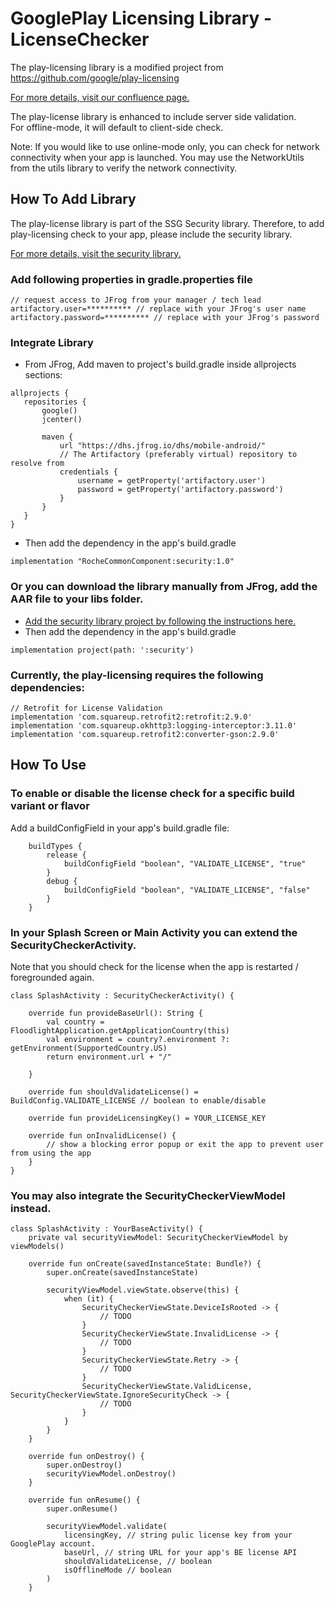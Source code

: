 # GooglePlay Licensing Library - LicenseChecker
The play-licensing library is a modified project from https://github.com/google/play-licensing

[For more details, visit our confluence page.](https://navifypoc.atlassian.net/wiki/spaces/DHS/pages/1328152806/Google+Play+Licensing)

The play-license library is enhanced to include server side validation.  
For offline-mode, it will default to client-side check.

Note:
If you would like to use online-mode only, you can check for network connectivity when your app is 
launched.  You may use the NetworkUtils from the utils library to verify the network connectivity.

## How To Add Library
The play-license library is part of the SSG Security library.  Therefore, to add play-licensing check
to your app, please include the security library.

[For more details, visit the security library.](https://bitbucket.org/rochedis/common-sdk-android/src/dev/RocheCommonSDK/security/)

### Add following properties in gradle.properties file
```
// request access to JFrog from your manager / tech lead
artifactory.user=********** // replace with your JFrog's user name
artifactory.password=********** // replace with your JFrog's password
```
### Integrate Library
* From JFrog, Add maven to project's build.gradle inside allprojects sections:
```
allprojects {
   repositories {
       google()
       jcenter()

       maven {
           url "https://dhs.jfrog.io/dhs/mobile-android/"
           // The Artifactory (preferably virtual) repository to resolve from
           credentials {
               username = getProperty('artifactory.user')
               password = getProperty('artifactory.password')
           }
       }
   }
}
```
* Then add the dependency in the app's build.gradle
```
implementation "RocheCommonComponent:security:1.0"
```
### Or you can download the library manually from JFrog, add the AAR file to your libs folder.
* [Add the security library project by following the instructions here.](https://developer.android.com/studio/projects/android-library#CreateLibrary)
* Then add the dependency in the app's build.gradle
```
implementation project(path: ':security')
```
### Currently, the play-licensing requires the following dependencies:
```
// Retrofit for License Validation
implementation 'com.squareup.retrofit2:retrofit:2.9.0'
implementation 'com.squareup.okhttp3:logging-interceptor:3.11.0'
implementation 'com.squareup.retrofit2:converter-gson:2.9.0'
```

## How To Use
### To enable or disable the license check for a specific build variant or flavor 
Add a buildConfigField in your app's build.gradle file:
```
    buildTypes {
        release {
            buildConfigField "boolean", "VALIDATE_LICENSE", "true"
        }
        debug {
            buildConfigField "boolean", "VALIDATE_LICENSE", "false"
        }
    }
```
### In your Splash Screen or Main Activity you can extend the SecurityCheckerActivity.
Note that you should check for the license when the app is restarted / foregrounded again.
```
class SplashActivity : SecurityCheckerActivity() {
    
    override fun provideBaseUrl(): String {
        val country = FloodlightApplication.getApplicationCountry(this)
        val environment = country?.environment ?: getEnvironment(SupportedCountry.US)
        return environment.url + "/"

    }

    override fun shouldValidateLicense() = BuildConfig.VALIDATE_LICENSE // boolean to enable/disable

    override fun provideLicensingKey() = YOUR_LICENSE_KEY

    override fun onInvalidLicense() {
        // show a blocking error popup or exit the app to prevent user from using the app
    }
}
```
### You may also integrate the SecurityCheckerViewModel instead.
```
class SplashActivity : YourBaseActivity() {
    private val securityViewModel: SecurityCheckerViewModel by viewModels()

    override fun onCreate(savedInstanceState: Bundle?) {
        super.onCreate(savedInstanceState)

        securityViewModel.viewState.observe(this) {
            when (it) {
                SecurityCheckerViewState.DeviceIsRooted -> {
                    // TODO
                }
                SecurityCheckerViewState.InvalidLicense -> {
                    // TODO
                }
                SecurityCheckerViewState.Retry -> {
                    // TODO
                }
                SecurityCheckerViewState.ValidLicense, SecurityCheckerViewState.IgnoreSecurityCheck -> {
                    // TODO
                }
            }
        }
    }

    override fun onDestroy() {
        super.onDestroy()
        securityViewModel.onDestroy()
    }

    override fun onResume() {
        super.onResume()

        securityViewModel.validate(
            licensingKey, // string pulic license key from your GooglePlay account.
            baseUrl, // string URL for your app's BE license API
            shouldValidateLicense, // boolean
            isOfflineMode // boolean
        )
    }
```
